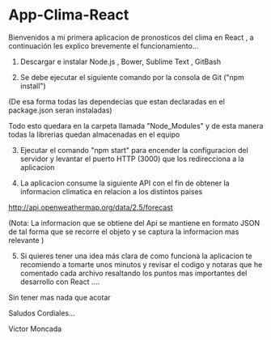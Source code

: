 # App-Clima-React

Bienvenidos a mi primera aplicacion de pronosticos del clima en React , a continuación les explico brevemente el funcionamiento...

1) Descargar e instalar Node.js , Bower, Sublime Text , GitBash 

2) Se debe ejecutar el siguiente comando por la consola de Git ("npm install")

(De esa forma todas las dependecias que estan declaradas en el package.json seran instaladas)

Todo esto quedara en la carpeta llamada "Node_Modules" y de esta manera todas la librerias quedan almacenadas en el equipo

3) Ejecutar el comando "npm start" para encender la configuracion del servidor y levantar el puerto HTTP (3000) que los redirecciona a la aplicacion

4) La aplicacion consume la siguiente API con el fin de obtener la informacion climatica en relacion a los distintos paises 

http://api.openweathermap.org/data/2.5/forecast
  
(Nota: La informacion que se obtiene del Api se mantiene en formato JSON de tal forma que se recorre el objeto y se captura la informacion mas relevante )

5) Si quieres tener una idea más clara de como funciona la aplicacion te recomiendo a tomarte unos minutos y revisar el codigo y notaras que he comentado cada archivo resaltando los puntos mas importantes del desarrollo con React ....

Sin tener mas nada que acotar

Saludos Cordiales...

Victor Moncada
